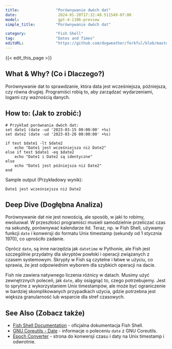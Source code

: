 ```yaml
---
title:                "Porównywanie dwóch dat"
date:                  2024-01-20T17:32:48.511549-07:00
model:                 gpt-4-1106-preview
simple_title:         "Porównywanie dwóch dat"

category:             "Fish Shell"
tag:                  "Dates and Times"
editURL:              "https://github.com/dogweather/forkful/blob/master/content/pl/fish-shell/comparing-two-dates.md"
---
```


{{< edit_this_page >}}

## What & Why? (Co i Dlaczego?)
Porównywanie dat to sprawdzanie, która data jest wcześniejsza, późniejsza, czy równa drugiej. Programiści robią to, aby zarządzać wydarzeniami, logami czy ważnością danych.

## How to: (Jak to zrobić:)
```Fish Shell
# Przykład porównania dwóch dat:
set date1 (date -ud '2023-03-15 00:00:00' +%s)
set date2 (date -ud '2023-03-20 00:00:00' +%s)

if test $date1 -lt $date2
    echo "Date1 jest wcześniejsza niż Date2"
else if test $date1 -eq $date2
    echo "Date1 i Date2 są identyczne"
else
    echo "Date1 jest późniejsza niż Date2"
end
```
Sample output (Przykładowy wynik):
```
Date1 jest wcześniejsza niż Date2
```

## Deep Dive (Dogłębna Analiza)
Porównywanie dat nie jest nowością, ale sposób, w jaki to robimy, ewoluował. W przeszłości programiści musieli samodzielnie przeliczać czas na sekundy, porównywać kalendarze itd. Teraz, np. w Fish Shell, używamy funkcji `date` i konwersji do formatu Unix timestamp (sekundy od 1 stycznia 1970), co uprościło zadanie.

Oprócz `date`, są inne narzędzia jak `datetime` w Pythonie, ale Fish jest szczególnie przydatny dla skryptów powłoki i operacji związanych z czasem systemowym. Skrypty w Fish są czytelne i łatwe w użyciu, co sprawia, że jest odpowiednim wyborem dla szybkich operacji na dacie.

Fish nie zawiera natywnego liczenia różnicy w datach. Musimy użyć zewnętrznych poleceń, jak `date`, aby osiągnąć to, czego potrzebujemy. Jest to sprytne z wykorzystaniem Unix timestampów, ale może być ograniczenie w bardziej skomplikowanych przypadkach użycia, gdzie potrzebna jest większa granularność lub wsparcie dla stref czasowych.

## See Also (Zobacz także)
- [Fish Shell Documentation](https://fishshell.com/docs/current/index.html) - oficjalna dokumentacja Fish Shell.
- [GNU Coreutils - Date](https://www.gnu.org/software/coreutils/manual/html_node/date-invocation.html) - informacje o poleceniu `date` z GNU Coreutils.
- [Epoch Converter](https://www.epochconverter.com/) - strona do konwersji czasu i daty na Unix timestamp i odwrotnie.
